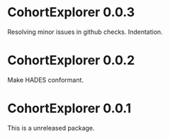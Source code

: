 CohortExplorer 0.0.3
======================

Resolving minor issues in github checks. 
Indentation.

CohortExplorer 0.0.2
======================

Make HADES conformant. 

CohortExplorer 0.0.1
======================

This is a unreleased package. 
